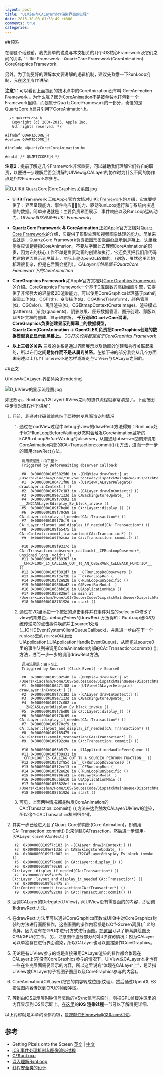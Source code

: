 ```yaml
---
layout: post
title: "UIView与CALayer协作渲染界面的过程"
date: 2015-10-03 01:38:49 +0800
comments: true
categories: 
---
```

##预热

在聊这个话题前，我先简单的说说与本文相关的几个iOS核心Framework及它们之间的关系：UIKit Framework、QuartzCore Framework(CoreAnimation)、CoreGraphics Framework.

另外，为了能更好的理解本文要讲解的逻辑机制，建议先熟悉一下RunLoop机制，我[在这里](http://blog.handy.wang/blog/2014/05/26/runloopxue-xi-bi-ji-1/)有作讲解。

**注意1**：可以看到上面提到的技术点中的CoreAnimation没有叫 ~~CoreAnimation Framework~~ 。为什么呢？因为CoreAnimation不是被单独地打包到一个Framework里的，而是属于QuartzCore Framework的一部分，奇怪的是QuartzCore.h里只引用了CoreAnimation.h。

      /* QuartzCore.h
	   Copyright (c) 2004-2015, Apple Inc.
	   All rights reserved. */

	#ifndef QUARTZCORE_H
	#define QUARTZCORE_H

	#include <QuartzCore/CoreAnimation.h>

	#endif /* QUARTZCORE_H */

**注意2**：提前了解这几个Framework非常重要，可以辅助我们理解它们各自的职责，以便进一步理解后面会讲解的UIView与CALayer的协作时为什么不同的协作点是相应Framework来参与。

<!-- more -->

![D_UIKit|QuarzCore|CoreGraphics关系图.jpg](http://upload-images.jianshu.io/upload_images/1672953-dbbee8aa6ca50dec.jpg?imageMogr2/auto-orient/strip%7CimageView2/2/w/1240)

* **UIKit Framework**
正如Apple官方文档对[UIKit Framework](http://www.baidu.com)的介绍，它主要提供了：界面呈现能力、事件响应能力、驱动RunLoop运行和与系统内核通信的数据。简单来说就是：主要负责界面展示、事件响应以及RunLoop运转动力。*UIView当然是属于UIKit Framework*。

* **QuartzCore Framework 与 CoreAnimation**
正如Apple官方文档对[Quarz Core Framework](https://developer.apple.com/library/mac/documentation/GraphicsImaging/Reference/QuartzCoreRefCollection/)的介绍，它提供了图形处理和视频图像处理的能力。简单来说就是：QuartzCore Framework负责把图形图像最终显示到屏幕上，这里我觉得应该是特指CoreAnimation。不要从字面上去理解CoreAnimation的职责，因为它的核心工作不单是负责动画的创建和执行，它还负责把我们用代码构建的界面显示到屏幕上，实际上是OpenGLES做的。（别急，虽然这里面的机理很复杂，但是在后面会提到）。*CALayer当然是属于QuarzCore Framework下的CoreAnimation*

* **CoreGraphics Framework**
如Apple官方文档对[Core Graphics Framework](https://developer.apple.com/library/prerelease/ios/documentation/CoreGraphics/Reference/CoreGraphics_Framework/index.html)的介绍。CoreGraphics Framework一个基于C库函数的高级绘画引擎，它提供了非常强大的轻量级2D渲染能力。可以使用CoreGraphics处理基于path的绘图工作(如，CGPath)、变形操作(如，CGAffineTransform)、颜色管理(如，CGColor)、离屏渲染(如，CGBitmapContextCreateImage)、渲染模式(patterns)、渐变(gradients)、阴影效果、图形数据管理、图形创建、蒙版以及PDF文档的创建、显示和解析。
**千万别和QuartzCore混淆，CoreGraphics负责创建显示到屏幕上的数据模型，QuartzCore(CoreAnimation -> OpenGLES)负责把CoreGraphics创建的数据模型真正显示到屏幕上。** *CG打头的类都是属于CoreGraphics Framework*

* **以上三者的关系**
三者的关系是通过界面展示以及动画的创建和执行关联起来的，所以它们之间**是协作而不是从属的关系**。在接下来的部分我会从几个方面来阐述以上几个Framework是怎样游游走与UIView与CALayer之间的。

##正文

UIView与CALayer-界面渲染(Rendering)

![D_UIView的显示流程图.jpg](http://upload-images.jianshu.io/upload_images/1672953-bceff4bc5ab8c115.jpg?imageMogr2/auto-orient/strip%7CimageView2/2/w/1240)

如图所示，RunLoop/CALayer/UIView之间的协作流程就非常清楚了。下面按图中步骤对流程作下讲解：

1.  目前，我通过代码跟踪总结了两种触发界面渲染的情况
	1. 通过在loadView过程中debug子view的drawRect:方法得知：RunLoop处于kCFRunLoopBeforeWaiting状态时会触发CoreAnimation监听的kCFRunLoopBeforeWaiting的observer，从而通过observer回调来调用CoreAnimation内部的CA::Transaction::commit() ();方法，进而一步一步的调用drawRect方法。
			
			调用流程是：由下至上
			Triggered by BeforeWaiting Observer Callback
	
			#0	0x00000001055825d0 in -[DMQView drawRect:] at /Users/xiaoshan/Home/iOS/SoucesCode/DispatchMainQueue/DispatchMainQueue/DMQView.m:16
			#1	0x0000000106471f08 in -[UIView(CALayerDelegate) drawLayer:inContext:] ()
			#2	0x0000000109f7c183 in -[CALayer drawInContext:] ()
			#3	0x0000000109e7133d in CABackingStoreUpdate_ ()
			#4	0x0000000109f7c002 in ___ZN2CA5Layer8display_Ev_block_invoke ()
			#5	0x0000000109f7be80 in CA::Layer::display_() ()
			#6	0x0000000109f70c69 in CA::Layer::display_if_needed(CA::Transaction*) ()
			#7	0x0000000109f70cf9 in CA::Layer::layout_and_display_if_needed(CA::Transaction*) ()
			#8	0x0000000109f65475 in CA::Context::commit_transaction(CA::Transaction*) ()
			#9	0x0000000109f92c0a in CA::Transaction::commit() ()
	
			#10	0x0000000109f9337c in CA::Transaction::observer_callback(__CFRunLoopObserver*, unsigned long, void*) ()
			#11	0x0000000105f39367 in __CFRUNLOOP_IS_CALLING_OUT_TO_AN_OBSERVER_CALLBACK_FUNCTION__ ()
			#12	0x0000000105f392d7 in __CFRunLoopDoObservers ()
			#13	0x0000000105f2ef2b in __CFRunLoopRun ()
			#14	0x0000000105f2e828 in CFRunLoopRunSpecific ()
			#15	0x0000000109806ad2 in GSEventRunModal ()
			#16	0x00000001063bb610 in UIApplicationMain ()
			#17	0x00000001055828ef in main at /Users/xiaoshan/Home/iOS/SoucesCode/DispatchMainQueue/DispatchMainQueue/main.m:14
			#18	0x000000010876192d in start ()
			
	2. 通过在VC里添加一个按钮的点击事件并在事件对应的selector中修改子view的背景色，debug子view的drawRect:方法得知：RunLoop被iOS系统传递来的点击事件唤醒并由source1处理(__IOHIDEventSystemClientQueueCallback)，并且进一步由在下一个runloop里的source0转发给UIApplication(_UIApplicationHandleEventQueue)，从而能过source0里的事件队列来调用CoreAnimation内部的CA::Transaction::commit() ();方法，进而一步一步的调用drawRect方法。
	
			调用流程是：由下至上
			Triggered by Source1 [Click Event] -> Source0
	
			#0	0x00000001055825d0 in -[DMQView drawRect:] at /Users/xiaoshan/Home/iOS/SoucesCode/DispatchMainQueue/DispatchMainQueue/DMQView.m:16
			#1	0x0000000106471f08 in -[UIView(CALayerDelegate) drawLayer:inContext:] ()
			#2	0x0000000109f7c183 in -[CALayer drawInContext:] ()
			#3	0x0000000109e7133d in CABackingStoreUpdate_ ()
			#4	0x0000000109f7c002 in ___ZN2CA5Layer8display_Ev_block_invoke ()
			#5	0x0000000109f7be80 in CA::Layer::display_() ()
			#6	0x0000000109f70c69 in CA::Layer::display_if_needed(CA::Transaction*) ()
			#7	0x0000000109f70cf9 in CA::Layer::layout_and_display_if_needed(CA::Transaction*) ()
			#8	0x0000000109f65475 in CA::Context::commit_transaction(CA::Transaction*) ()
			#9	0x0000000109f92c0a in CA::Transaction::commit() ()
	
			#10	0x00000001063b5f7c in _UIApplicationHandleEventQueue ()
			#11	0x0000000105f39a31 in __CFRUNLOOP_IS_CALLING_OUT_TO_A_SOURCE0_PERFORM_FUNCTION__ ()
			#12	0x0000000105f2f95c in __CFRunLoopDoSources0 ()
			#13	0x0000000105f2ee13 in __CFRunLoopRun ()
			#14	0x0000000105f2e828 in CFRunLoopRunSpecific ()
			#15	0x0000000109806ad2 in GSEventRunModal ()
			#16	0x00000001063bb610 in UIApplicationMain ()
			#17	0x00000001055828ef in main at /Users/xiaoshan/Home/iOS/SoucesCode/DispatchMainQueue/DispatchMainQueue/main.m:14
			#18	0x000000010876192d in start ()
	3. 可见，上面两种情况都是触发CoreAnimation的CA::Transaction::commit() ();方法来达到触发CALayer/UIView的渲染，所以这个CA::Transaction机制很关键。
2. 其实一步已经进入到了Quarz Core的内部(Core Animation)，即调用CA::Transaction::commit() ();来创建CATrasaction，然后进一步调用-[CALayer drawInContext:] ()
		
		#2	0x0000000109f7c183 in -[CALayer drawInContext:] ()
		#3	0x0000000109e7133d in CABackingStoreUpdate_ ()
		#4	0x0000000109f7c002 in ___ZN2CA5Layer8display_Ev_block_invoke ()
		#5	0x0000000109f7be80 in CA::Layer::display_() ()
		#6	0x0000000109f70c69 in CA::Layer::display_if_needed(CA::Transaction*) ()
		#7	0x0000000109f70cf9 in CA::Layer::layout_and_display_if_needed(CA::Transaction*) ()
		#8	0x0000000109f65475 in CA::Context::commit_transaction(CA::Transaction*) ()
		#9	0x0000000109f92c0a in CA::Transaction::commit() ()
3. 回调CALayer的Delegate(UIView)，问UIView没有需要画的的内容，即回调到drawRect:方法。
4. 在drawRect:方法里可以通过CoreGraphics函数或UIKit中对CoreGraphics封装的方法进行画图操作，这些画图的操作内容都是以Off-Screen离屏(广义的离屏，因为没有在GPU中进行)方式进行画图。[在这里](http://objccn.io/issue-3-1/)可以了解离屏绘图及CPU/GPU的工作。 另，注意图中虚线部分的3|4步骤的情况：因为CALayer可以单独存在进行界面渲染，所以CALayer也可以直接操作CoreGraphics。
5. 无论是有UIView参与的或是直接采用CALayer渲染的操作都会体现在CALayer上(在没有CoreGraphics参与的情况下，UIView或CALayer本身也有一些在业务层面需要显示的内容，所以这里说的“体现在CALayer上”，是泛指UIView或CALayer的子视图子图层以及CoreGraphics参与的内容)。
6. CoreAnimation(CALayer)把它的内容转成位图(纹理)，然后通过OpenGL ES把位图内容传送到GPU的帧缓冲区。
7. 等到由iOS显示屏时钟信号驱动的VSync信号来临时，则把GPU帧缓冲区里的内容显示到iOS显示屏上。[在这里](http://mp.weixin.qq.com/s?__biz=MzAwNDY1ODY2OQ==&mid=400417748&idx=1&sn=0c5f6747dd192c5a0eea32bb4650c160&scene=4#wechat_redirect)的**iOS 渲染过程**一节可以了解得更详细。

以上内容就是本章的全部内容，欢迎邮件到nnnwjs@126.com讨论。


## 参考
* Getting Pixels onto the Screen   [英文](https://www.objc.io/issues/3-views/moving-pixels-onto-the-screen/)   |   [中文](http://objccn.io/issue-3-1/)
* [iOS 事件处理机制与图像渲染过程](http://mp.weixin.qq.com/s?__biz=MzAwNDY1ODY2OQ==&mid=400417748&idx=1&sn=0c5f6747dd192c5a0eea32bb4650c160&scene=4#wechat_redirect)
* [CFRunLoop](https://github.com/ming1016/study/wiki/CFRunLoop)
* [深入理解RunLoop](http://blog.ibireme.com/2015/05/18/runloop/)
* [线程安全类的设计](http://objccn.io/issue-2-4/)
